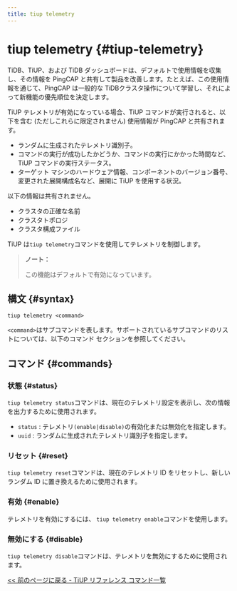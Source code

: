 ```yaml
---
title: tiup telemetry
---
```


# tiup telemetry {#tiup-telemetry}

TiDB、TiUP、および TiDB ダッシュボードは、デフォルトで使用情報を収集し、その情報を PingCAP と共有して製品を改善します。たとえば、この使用情報を通じて、PingCAP は一般的な TiDBクラスタ操作について学習し、それによって新機能の優先順位を決定します。

TiUP テレメトリが有効になっている場合、TiUP コマンドが実行されると、以下を含む (ただしこれらに限定されません) 使用情報が PingCAP と共有されます。

-   ランダムに生成されたテレメトリ識別子。
-   コマンドの実行が成功したかどうか、コマンドの実行にかかった時間など、TiUP コマンドの実行ステータス。
-   ターゲット マシンのハードウェア情報、コンポーネントのバージョン番号、変更された展開構成名など、展開に TiUP を使用する状況。

以下の情報は共有されません。

-   クラスタの正確な名前
-   クラスタトポロジ
-   クラスタ構成ファイル

TiUP は`tiup telemetry`コマンドを使用してテレメトリを制御します。

> **ノート：**
>
> この機能はデフォルトで有効になっています。

## 構文 {#syntax}

```shell
tiup telemetry <command>
```

`<command>`はサブコマンドを表します。サポートされているサブコマンドのリストについては、以下のコマンド セクションを参照してください。

## コマンド {#commands}

### 状態 {#status}

`tiup telemetry status`コマンドは、現在のテレメトリ設定を表示し、次の情報を出力するために使用されます。

-   `status` : テレメトリ`(enable|disable)`の有効化または無効化を指定します。
-   `uuid` : ランダムに生成されたテレメトリ識別子を指定します。

### リセット {#reset}

`tiup telemetry reset`コマンドは、現在のテレメトリ ID をリセットし、新しいランダム ID に置き換えるために使用されます。

### 有効 {#enable}

テレメトリを有効にするには、 `tiup telemetry enable`コマンドを使用します。

### 無効にする {#disable}

`tiup telemetry disable`コマンドは、テレメトリを無効にするために使用されます。

[&lt;&lt; 前のページに戻る - TiUP リファレンス コマンド一覧](/tiup/tiup-reference.md#command-list)
